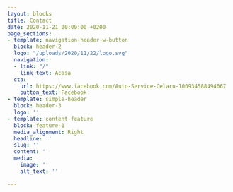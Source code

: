 ```yaml
---
layout: blocks
title: Contact
date: 2020-11-21 00:00:00 +0200
page_sections:
- template: navigation-header-w-button
  block: header-2
  logo: "/uploads/2020/11/22/logo.svg"
  navigation:
  - link: "/"
    link_text: Acasa
  cta:
    url: https://www.facebook.com/Auto-Service-Celaru-100934588494067
    button_text: Facebook
- template: simple-header
  block: header-3
  logo: ''
- template: content-feature
  block: feature-1
  media_alignment: Right
  headline: ''
  slug: ''
  content: ''
  media:
    image: ''
    alt_text: ''

---
```

